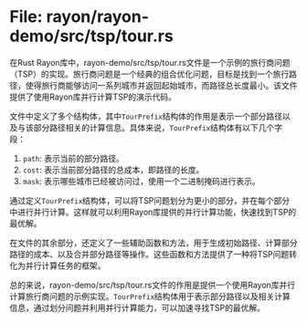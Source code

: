 # File: rayon/rayon-demo/src/tsp/tour.rs

在Rust Rayon库中，rayon-demo/src/tsp/tour.rs文件是一个示例的旅行商问题（TSP）的实现。旅行商问题是一个经典的组合优化问题，目标是找到一个旅行路径，使得旅行商能够访问一系列城市并返回起始城市，而路径总长度最小。该文件提供了使用Rayon库并行计算TSP的演示代码。

文件中定义了多个结构体，其中`TourPrefix`结构体的作用是表示一个部分路径以及与该部分路径相关的计算信息。具体来说，`TourPrefix`结构体有以下几个字段：

1. `path`: 表示当前的部分路径。
2. `cost`: 表示当前部分路径的总成本，即路径的长度。
3. `mask`: 表示哪些城市已经被访问过，使用一个二进制掩码进行表示。

通过定义`TourPrefix`结构体，可以将TSP问题划分为更小的部分，并在每个部分中进行并行计算。这样就可以利用Rayon库提供的并行计算功能，快速找到TSP的最优解。

在文件的其余部分，还定义了一些辅助函数和方法，用于生成初始路径、计算部分路径的成本、以及合并部分路径等操作。这些函数和方法提供了一种将TSP问题转化为并行计算任务的框架。

总的来说，rayon-demo/src/tsp/tour.rs文件的作用是提供一个使用Rayon库并行计算旅行商问题的示例实现。`TourPrefix`结构体用于表示部分路径以及相关计算信息，通过划分问题并利用并行计算能力，可以加速寻找TSP的最优解。

